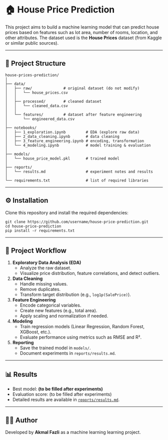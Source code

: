 # 🏠 House Price Prediction

This project aims to build a machine learning model that can predict house prices based on features such as lot area, number of rooms, location, and other attributes. The dataset used is the **House Prices** dataset (from Kaggle or similar public sources).

---

## 📂 Project Structure

<pre class="overflow-visible!" data-start="103" data-end="938"><div class="contain-inline-size rounded-2xl relative bg-token-sidebar-surface-primary"><div class="sticky top-9"><div class="absolute end-0 bottom-0 flex h-9 items-center pe-2"><div class="bg-token-bg-elevated-secondary text-token-text-secondary flex items-center gap-4 rounded-sm px-2 font-sans text-xs"></div></div></div><div class="overflow-y-auto p-4" dir="ltr"><code class="whitespace-pre!"><span><span></span><span>house-prices-prediction/
│
├── data/   
│   ├── raw/              </span><span># original dataset (do not modify)</span><span>
│   │   └── house_prices.csv
│   │
│   ├── processed/        </span><span># cleaned dataset</span><span>
│   │   └── cleaned_data.csv
│   │
│   └── features/         </span><span># dataset after feature engineering</span><span>
│       └── engineered_data.csv
│
├── notebooks/  
│   ├── </span><span>1_</span><span>exploration.ipynb         </span><span># EDA (explore raw data)</span><span>
│   ├── </span><span>2_</span><span>data_cleaning.ipynb       </span><span># data cleaning</span><span>
│   ├── </span><span>3_</span><span>feature_engineering.ipynb </span><span># encoding, transformation</span><span>
│   └── </span><span>4_</span><span>modeling.ipynb            </span><span># model training & evaluation</span><span>
│
├── models/   
│   └── house_price_model.pkl       </span><span># trained model</span><span>
│
├── reports/  
│   └── results.md                  </span><span># experiment notes and results</span><span>
│
└── requirements.txt                </span><span># list of required libraries</span></span></code></div></div></pre>

---

## ⚙️ Installation

Clone this repository and install the required dependencies:

<pre class="overflow-visible!" data-start="1297" data-end="1431"><div class="contain-inline-size rounded-2xl relative bg-token-sidebar-surface-primary"><div class="sticky top-9"><div class="absolute end-0 bottom-0 flex h-9 items-center pe-2"><div class="bg-token-bg-elevated-secondary text-token-text-secondary flex items-center gap-4 rounded-sm px-2 font-sans text-xs"></div></div></div><div class="overflow-y-auto p-4" dir="ltr"><code class="whitespace-pre! language-bash"><span><span>git </span><span>clone</span><span> https://github.com/username/house-price-prediction.git
</span><span>cd</span><span> house-price-prediction
pip install -r requirements.txt</span></span></code></div></div></pre>

---

## 📝 Project Workflow

1. **Exploratory Data Analysis (EDA)**
   * Analyze the raw dataset.
   * Visualize price distribution, feature correlations, and detect outliers.
2. **Data Cleaning**
   * Handle missing values.
   * Remove duplicates.
   * Transform target distribution (e.g., `log1p(SalePrice)`).
3. **Feature Engineering**
   * Encode categorical variables.
   * Create new features (e.g., total area).
   * Apply scaling and normalization if needed.
4. **Modeling**
   * Train regression models (Linear Regression, Random Forest, XGBoost, etc.).
   * Evaluate performance using metrics such as RMSE and R².
5. **Reporting**
   * Save the trained model in `models/`.
   * Document experiments in `reports/results.md`.

---

## 📊 Results

* Best model: **(to be filled after experiments)**
* Evaluation score: (to be filled after experiments)
* Detailed results are available in [`reports/results.md`]().

---

## 👨‍💻 Author

Developed by **Akmal Fazli** as a machine learning learning project.
